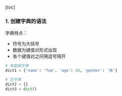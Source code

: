 [toc]

### 1. 创建字典的语法

字典特点：

+ 符号为大括号
+ 数据为键值对形式出现
+ 各个键值对之间用逗号隔开

```python
# 有数据字典
dict1 = {'name': 'Tom', 'age': 20, 'gender': '男'}

# 空字典
dict2 = {}
dict3 = dict()
```